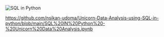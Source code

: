 ![SQL in Python](https://github.com/nsikan-udoma/Unicorn-Data-Analysis-using-SQL-in-python/blob/main/Unicorn%20Analysis%20Using%20SQL%20in%20Python.png)

https://github.com/nsikan-udoma/Unicorn-Data-Analysis-using-SQL-in-python/blob/main/SQL%20IN%20Python%20-%20Unicorn%20Data%20Analysis.ipynb
